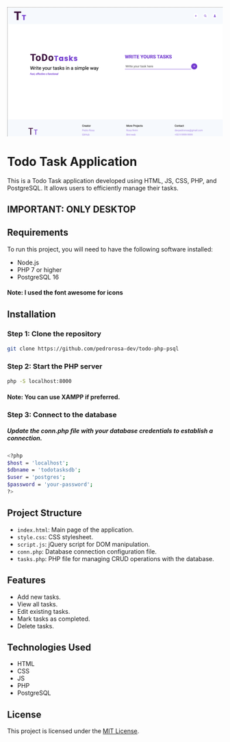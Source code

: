 <img src="/assets/images/homeScreen.png" alt="home screen" width="">

# Todo Task Application

This is a Todo Task application developed using HTML, JS, CSS, PHP, and PostgreSQL. It allows users to efficiently manage their tasks.

## IMPORTANT: ONLY DESKTOP

## Requirements

To run this project, you will need to have the following software installed:

- Node.js
- PHP 7 or higher
- PostgreSQL 16

#### **Note**: I used the font awesome for icons

## Installation

### Step 1: Clone the repository

```bash
git clone https://github.com/pedrorosa-dev/todo-php-psql
```

### Step 2: Start the PHP server

```bash
php -S localhost:8000
```

#### **Note**: You can use XAMPP if preferred.

### Step 3: Connect to the database

##### Update the conn.php file with your database credentials to establish a connection.

```bash
<?php
$host = 'localhost';
$dbname = 'todotasksdb';
$user = 'postgres';
$password = 'your-password';
?>
```

## Project Structure

- `index.html`: Main page of the application.
- `style.css`: CSS stylesheet.
- `script.js`: jQuery script for DOM manipulation.
- `conn.php`: Database connection configuration file.
- `tasks.php`: PHP file for managing CRUD operations with the database.

## Features

- Add new tasks.
- View all tasks.
- Edit existing tasks.
- Mark tasks as completed.
- Delete tasks.

## Technologies Used

- HTML
- CSS
- JS
- PHP
- PostgreSQL

## License

This project is licensed under the [MIT License](LICENSE).
